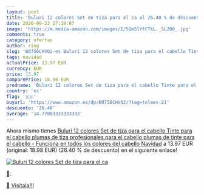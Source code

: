 ```yaml
---
layout: post
title: 'Buluri 12 colores Set de tiza para el ca al 26.40 % de descuento'
date: 2020-09-23 17:19:07
image: 'https://m.media-amazon.com/images/I/51m5lYtCTkL._SL200_.jpg'
comments: true
category: ofertas
author: ring
slug: 'B0756CHVQ2-es Buluri 12 colores Set de tiza para el cabello Tinte para...'
tags: navidad
actualPrice: 13.97 EUR
currency: EUR
price: 13.97
comparePrice: 18.98 EUR
prodname: 'Buluri 12 colores Set de tiza para el cabello Tinte para el cabello plumas de tiza profesionales para el cabello  plumas de tinte para el cabello - Funciona en todos los colores del cabello Navidad'
country: 'es'
flag: '🇪🇸'
buyurl: 'https://www.amazon.es/dp/B0756CHVQ2/?tag=tolees-21'
descuento: '26.40'
average: '14.77083333333333'
---
```


Ahora mismo tienes [Buluri 12 colores Set de tiza para el cabello Tinte para el cabello plumas de tiza profesionales para el cabello  plumas de tinte para el cabello - Funciona en todos los colores del cabello Navidad](https://www.amazon.es/dp/B0756CHVQ2/?tag=tolees-21) a 13.97 EUR (original: 18.98 EUR) (26.40 %  de descuento) en el siguiente enlace!

[![Buluri 12 colores Set de tiza para el ca](https://m.media-amazon.com/images/I/51m5lYtCTkL._SL200_.jpg)](https://www.amazon.es/dp/B0756CHVQ2/?tag=tolees-21)

🔎:


[🛒 Visítala!!!](https://www.amazon.es/dp/B0756CHVQ2/?tag=tolees-21)
